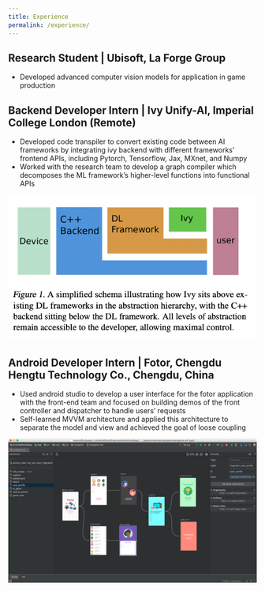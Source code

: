 ```yaml
---
title: Experience
permalink: /experience/
---
```


## Research Student | Ubisoft, La Forge Group
- Developed advanced computer vision models for application in game production

## Backend Developer Intern | Ivy Unify-AI, Imperial College London (Remote)
- Developed code transpiler to convert existing code between AI frameworks by integrating ivy backend with different frameworks’ frontend APIs, including Pytorch, Tensorflow, Jax, MXnet, and Numpy
- Worked with the research team to develop a graph compiler which decomposes the ML framework’s higher-level functions into functional APIs

![image of ivy](/assets/images/ivy1.png "ivy")

## Android Developer Intern | Fotor, Chengdu Hengtu Technology Co., Chengdu, China
- Used android studio to develop a user interface for the fotor application with the front-end team and focused on building demos of the front controller and dispatcher to handle users’ requests
- Self-learned MVVM architecture and applied this architecture to separate the model and view and achieved the goal of loose coupling

![image of androd studio](/assets/images/fotor.png "fotor")
